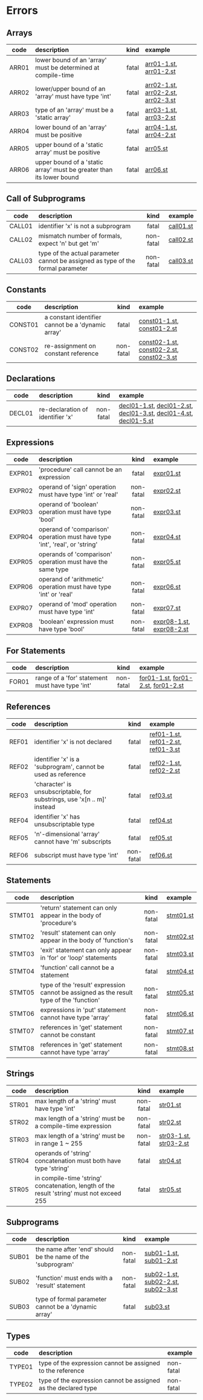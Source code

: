 # Errors

## Arrays

| code | description | kind | example |
|:----:|:------------|:----:|:--------|
| ARR01 | lower bound of an 'array' must be determined at compile-time | fatal | [arr01-1.st](tests/bad/arr01-1.st), [arr01-2.st](tests/bad/arr01-2.st) |
| ARR02 | lower/upper bound of an 'array' must have type 'int' | fatal | [arr02-1.st](tests/bad/arr02-1.st), [arr02-2.st](tests/bad/arr02-2.st), [arr02-3.st](tests/bad/arr02-3.st) |
| ARR03 | type of an 'array' must be a 'static array' | fatal | [arr03-1.st](tests/bad/arr03-1.st), [arr03-2.st](tests/bad/arr03-2.st) |
| ARR04 | lower bound of an 'array' must be positive | fatal | [arr04-1.st](tests/bad/arr04-1.st), [arr04-2.st](tests/bad/arr04-2.st) |
| ARR05 | upper bound of a 'static array' must be positive | fatal | [arr05.st](tests/bad/arr05.st) |
| ARR06 | upper bound of a 'static array' must be greater than its lower bound | fatal | [arr06.st](tests/bad/arr06.st) |

## Call of Subprograms

| code | description | kind | example |
|:----:|:------------|:----:|:--------|
| CALL01 | identifier 'x' is not a subprogram| fatal | [call01.st](tests/bad/call01.st) |
| CALL02 | mismatch number of formals, expect 'n' but get 'm' | non-fatal | [call02.st](tests/bad/call02.st) |
| CALL03 | type of the actual parameter cannot be assigned as type of the formal parameter | non-fatal | [call03.st](tests/bad/call03.st) |

## Constants

| code | description | kind | example |
|:----:|:------------|:----:|:--------|
| CONST01 | a constant identifier cannot be a 'dynamic array' | fatal | [const01-1.st](tests/bad/const01-1.st), [const01-2.st](tests/bad/const01-2.st) |
| CONST02 | re-assignment on constant reference | non-fatal | [const02-1.st](tests/bad/const02-1.st), [const02-2.st](tests/bad/const02-2.st), [const02-3.st](tests/bad/const02-3.st) |

## Declarations

| code | description | kind | example |
|:----:|:------------|:----:|:--------|
| DECL01 | re-declaration of identifier 'x' | non-fatal | [decl01-1.st](tests/bad/decl01-1.st), [decl01-2.st](tests/bad/decl01-2.st), [decl01-3.st](tests/bad/decl01-3.st), [decl01-4.st](tests/bad/decl01-4.st), [decl01-5.st](tests/bad/decl01-5.st) |

## Expressions

| code | description | kind | example |
|:----:|:------------|:----:|:--------|
| EXPR01 | 'procedure' call cannot be an expression | fatal | [expr01.st](tests/bad/expr01.st) |
| EXPR02 | operand of 'sign' operation must have type 'int' or 'real' | non-fatal | [expr02.st](tests/bad/expr02.st) |
| EXPR03 | operand of 'boolean' operation must have type 'bool' | non-fatal | [expr03.st](tests/bad/expr03.st) |
| EXPR04 | operand of 'comparison' operation must have type 'int', 'real', or 'string' | non-fatal | [expr04.st](tests/bad/expr04.st) |
| EXPR05 | operands of 'comparison' operation must have the same type | non-fatal | [expr05.st](tests/bad/expr05.st) |
| EXPR06 | operand of 'arithmetic' operation must have type 'int' or 'real' | non-fatal | [expr06.st](tests/bad/expr06.st) |
| EXPR07 | operand of 'mod' operation must have type 'int' | non-fatal | [expr07.st](tests/bad/expr07.st) |
| EXPR08 | 'boolean' expression must have type 'bool' | non-fatal | [expr08-1.st](tests/bad/expr08-1.st), [expr08-2.st](tests/bad/expr08-2.st) |

## For Statements

| code | description | kind | example |
|:----:|:------------|:----:|:--------|
| FOR01 | range of a 'for' statement must have type 'int' | non-fatal | [for01-1.st](tests/bad/for01-1.st), [for01-2.st](tests/bad/for01-2.st), [for01-2.st](tests/bad/for01-2.st) |

## References

| code | description | kind | example |
|:----:|:------------|:----:|:--------|
| REF01 | identifier 'x' is not declared | fatal | [ref01-1.st](tests/bad/ref01-1.st), [ref01-2.st](tests/bad/ref01-2.st), [ref01-3.st](tests/bad/ref01-3.st) |
| REF02 | identifier 'x' is a 'subprogram', cannot be used as reference | fatal | [ref02-1.st](tests/bad/ref02-1.st), [ref02-2.st](tests/bad/ref02-2.st) |
| REF03 | 'character' is unsubscriptable, for substrings, use 'x[n .. m]' instead | fatal | [ref03.st](tests/bad/ref03.st) |
| REF04 | identifier 'x' has unsubscriptable type | fatal | [ref04.st](tests/bad/ref04.st) |
| REF05 | 'n'-dimensional 'array' cannot have 'm' subscripts | fatal | [ref05.st](tests/bad/ref05.st) |
| REF06 | subscript must have type 'int' | non-fatal | [ref06.st](tests/bad/ref06.st) |

## Statements

| code | description | kind | example |
|:----:|:------------|:----:|:--------|
| STMT01 | 'return' statement can only appear in the body of 'procedure's | non-fatal |[stmt01.st](tests/bad/stmt01.st) |
| STMT02 | 'result' statement can only appear in the body of 'function's | non-fatal | [stmt02.st](tests/bad/stmt02.st) |
| STMT03 | 'exit' statement can only appear in 'for' or 'loop' statements | non-fatal | [stmt03.st](tests/bad/stmt03.st) |
| STMT04 | 'function' call cannot be a statement | fatal | [stmt04.st](tests/bad/stmt04.st) |
| STMT05 | type of the 'result' expression cannot be assigned as the result type of the 'function' | non-fatal | [stmt05.st](tests/bad/stmt05.st) |
| STMT06 | expressions in 'put' statement cannot have type 'array' | non-fatal | [stmt06.st](tests/bad/stmt06.st) |
| STMT07 | references in 'get' statement cannot be constant | non-fatal | [stmt07.st](tests/bad/stmt07.st) |
| STMT08 | references in 'get' statement cannot have type 'array' | non-fatal | [stmt08.st](tests/bad/stmt08.st) |

## Strings

| code | description | kind | example |
|:----:|:------------|:----:|:--------|
| STR01 | max length of a 'string' must have type 'int' | non-fatal | [str01.st](tests/bad/str01.st) |
| STR02 | max length of a 'string' must be a compile-time expression | non-fatal | [str02.st](tests/bad/str02.st) |
| STR03 | max length of a 'string' must be in range 1 ~ 255 | non-fatal | [str03-1.st](tests/bad/str03-1.st), [str03-2.st](tests/bad/str03-2.st) |
| STR04 | operands of 'string' concatenation must both have type 'string' | fatal | [str04.st](tests/bad/str04.st) |
| STR05 | in compile-time 'string' concatenation, length of the result 'string' must not exceed 255 | fatal | [str05.st](tests/bad/str05.st) |

## Subprograms

| code | description | kind | example |
|:----:|:------------|:----:|:--------|
| SUB01 | the name after 'end' should be the name of the 'subprogram' | non-fatal | [sub01-1.st](tests/bad/sub01-1.st), [sub01-2.st](tests/bad/sub01-2.st) |
| SUB02 | 'function' must ends with a 'result' statement | non-fatal | [sub02-1.st](tests/bad/sub02-1.st), [sub02-2.st](tests/bad/sub02-2.st), [sub02-3.st](tests/bad/sub02-3.st) |
| SUB03 | type of formal parameter cannot be a 'dynamic array' | fatal | [sub03.st](tests/bad/sub03.st) |

## Types

| code | description | example |
|:----:|:------------|:--------|
| TYPE01 | type of the expression cannot be assigned to the reference | non-fatal | [type01-1.st](tests/bad/type01-1.st), [type01-2.st](tests/bad/type01-2.st) |
| TYPE02 | type of the expression cannot be assigned as the declared type | non-fatal | [type02-1.st](tests/bad/type02-1.st), [type02-2.st](tests/bad/type02-2.st) |
